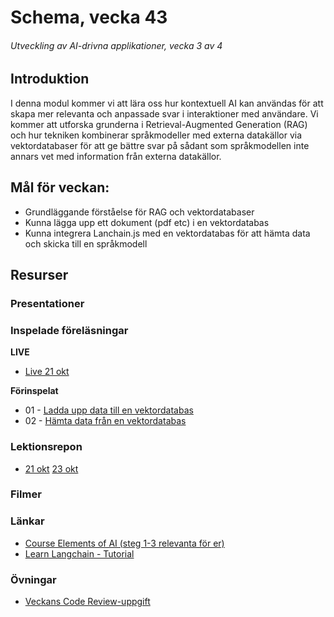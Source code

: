 # Schema, vecka 43
###### Utveckling av AI-drivna applikationer, vecka 3 av 4

## Introduktion

I denna modul kommer vi att lära oss hur kontextuell AI kan användas för att skapa mer relevanta och anpassade svar i interaktioner med användare. Vi kommer att utforska grunderna i Retrieval-Augmented Generation (RAG) och hur tekniken kombinerar språkmodeller med externa datakällor via vektordatabaser för att ge bättre svar på sådant som språkmodellen inte annars vet med information från externa datakällor.

## Mål för veckan:

* Grundläggande förståelse för RAG och vektordatabaser
* Kunna lägga upp ett dokument (pdf etc) i en vektordatabas
* Kunna integrera Lanchain.js med en vektordatabas för att hämta data och skicka till en språkmodell

## Resurser

### Presentationer


### Inspelade föreläsningar

**LIVE**

* [Live 21 okt](https://funet.sharepoint.com/:v:/s/FrontendutvecklareYH-Fe24Distans/EaqVP6WkkJVCprC3SFUByucBlUMs38ngP_9CzFVSngSn1A?e=Vbs98N&nav=eyJyZWZlcnJhbEluZm8iOnsicmVmZXJyYWxBcHAiOiJTdHJlYW1XZWJBcHAiLCJyZWZlcnJhbFZpZXciOiJTaGFyZURpYWxvZy1MaW5rIiwicmVmZXJyYWxBcHBQbGF0Zm9ybSI6IldlYiIsInJlZmVycmFsTW9kZSI6InZpZXcifX0%3D)

**Förinspelat**

* 01 - [Ladda upp data till en vektordatabas](https://vimeo.com/1128225780/47dcd5d912?share=copy&fl=sv&fe=ci)
* 02 - [Hämta data från en vektordatabas](https://vimeo.com/1128225631/057da7b355?share=copy&fl=sv&fe=ci)


### Lektionsrepon

* [21 okt](https://github.com/FE24-Utveckling-av-AI-drivna-appar/live-21-oktober)
  [23 okt](https://github.com/fu-ai-fe24/week-43-lecture-23-okt)

### Filmer


### Länkar

* [Course Elements of AI (steg 1-3 relevanta för er)](https://course.elementsofai.com/)
* [Learn Langchain - Tutorial](https://scrimba.com/learn-langchainjs-c02tv)

### Övningar 

* [Veckans Code Review-uppgift](https://gist.github.com/zocom-christoffer-wallenberg/1cf400fb158d95a16d101905f51f789c)
